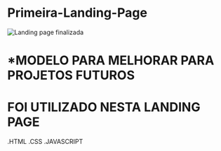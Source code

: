 # Primeira-Landing-Page
![Landing page finalizada](https://github.com/YanGabrielton/Primeira-Landing-Page/assets/143667301/9ac91290-77fa-430a-8059-674c49053664)
# *MODELO PARA MELHORAR PARA PROJETOS FUTUROS
# FOI UTILIZADO NESTA LANDING PAGE
.HTML
.CSS
.JAVASCRIPT

